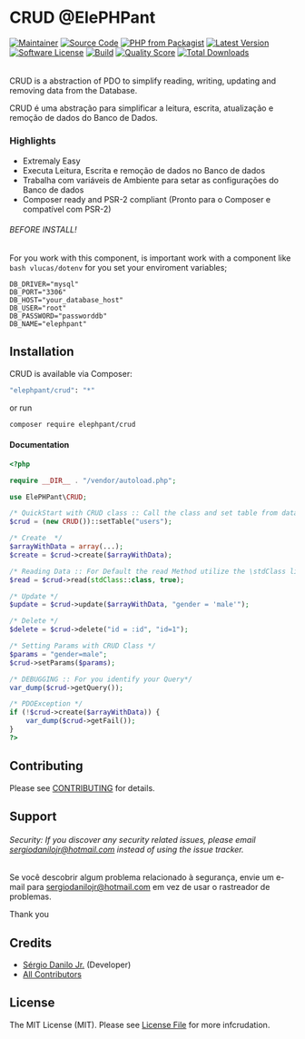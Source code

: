 # CRUD @ElePHPant

[![Maintainer](http://img.shields.io/badge/maintainer-@sergiodanilojr-blue.svg?style=flat-square)](https://twitter.com/sergiodanilojr)
[![Source Code](http://img.shields.io/badge/source-elephpant/crud-blue.svg?style=flat-square)](https://github.com/sergiodanilojr/crud)
[![PHP from Packagist](https://img.shields.io/packagist/php-v/elephpant/crud.svg?style=flat-square)](https://packagist.org/packages/elephpant/crud)
[![Latest Version](https://img.shields.io/github/release/elephpant/crud.svg?style=flat-square)](https://github.com/sergiodanilojr/crud/releases)
[![Software License](https://img.shields.io/badge/license-MIT-brightgreen.svg?style=flat-square)](LICENSE)
[![Build](https://img.shields.io/scrutinizer/build/g/sergiodanilojr/crud.svg?style=flat-square)](https://scrutinizer-ci.com/g/sergiodanilojr/crud)
[![Quality Score](https://img.shields.io/scrutinizer/g/sergiodanilojr/crud.svg?style=flat-square)](https://scrutinizer-ci.com/g/sergiodanilojr/crud)
[![Total Downloads](https://img.shields.io/packagist/dt/elephpant/crud.svg?style=flat-square)](https://packagist.org/packages/elephpant/crud)

###### 
CRUD is a abstraction of PDO to simplify reading, writing, updating and removing data from the Database.

CRUD é uma abstração para simplificar a leitura, escrita, atualização e remoção de dados do Banco de Dados.

### Highlights

- Extremaly Easy
- Executa Leitura, Escrita e remoção de dados no Banco de dados
- Trabalha com variáveis de Ambiente para setar as configurações do Banco de dados
- Composer ready and PSR-2 compliant (Pronto para o Composer e compatível com PSR-2)

###### BEFORE INSTALL!

For you work with this component, is important work with a component like ````bash vlucas/dotenv```` for you set your enviroment variables;

````dotenv
DB_DRIVER="mysql"
DB_PORT="3306"
DB_HOST="your_database_host"
DB_USER="root"
DB_PASSWORD="passworddb"
DB_NAME="elephpant"
````


## Installation

CRUD is available via Composer:

```bash
"elephpant/crud": "*"
```

or run

```bash
composer require elephpant/crud
```

#### Documentation

```php
<?php

require __DIR__ . "/vendor/autoload.php";

use ElePHPant\CRUD;

/* QuickStart with CRUD class :: Call the class and set table from database that you'll use */
$crud = (new CRUD())::setTable("users");

/* Create  */
$arrayWithData = array(...);
$create = $crud->create($arrayWithData);

/* Reading Data :: For Default the read Method utilize the \stdClass like FETCH_CLASS, but ou can utilize other Concrete class for thar */
$read = $crud->read(stdClass::class, true);

/* Update */
$update = $crud->update($arrayWithData, "gender = 'male'");

/* Delete */
$delete = $crud->delete("id = :id", "id=1");

/* Setting Params with CRUD Class */
$params = "gender=male";
$crud->setParams($params);

/* DEBUGGING :: For you identify your Query*/
var_dump($crud->getQuery());

/* PDOException */
if (!$crud->create($arrayWithData)) {
    var_dump($crud->getFail());
}
?>

```


## Contributing

Please see [CONTRIBUTING](https://github.com/sergiodanilojr/crud/blob/master/CONTRIBUTING.md) for details.

## Support

###### Security: If you discover any security related issues, please email sergiodanilojr@hotmail.com instead of using the issue tracker.

Se você descobrir algum problema relacionado à segurança, envie um e-mail para sergiodanilojr@hotmail.com em vez de usar o rastreador de problemas.

Thank you

## Credits

- [Sérgio Danilo Jr.](https://github.com/sergiodanilojr) (Developer)
- [All Contributors](https://github.com/sergiodanilojr/crud/contributors)

## License

The MIT License (MIT). Please see [License File](https://github.com/sergiodanilojr/crud/blob/master/LICENSE) for more infcrudation.